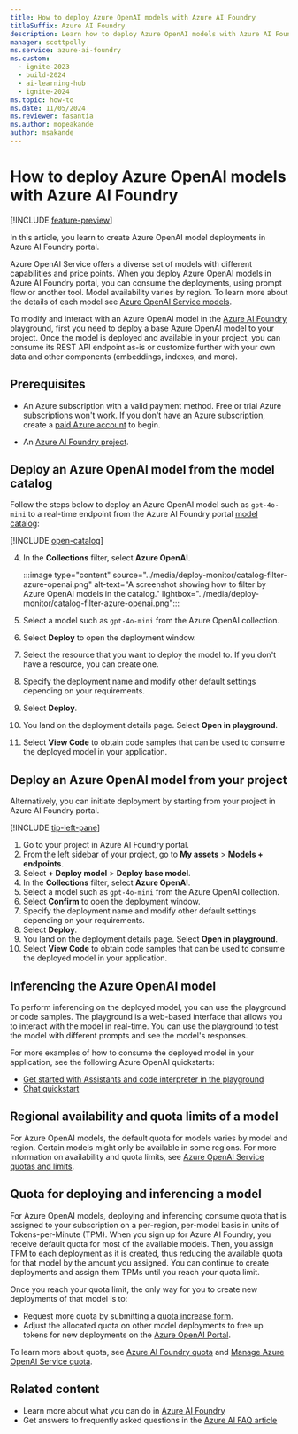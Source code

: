 ```yaml
---
title: How to deploy Azure OpenAI models with Azure AI Foundry
titleSuffix: Azure AI Foundry
description: Learn how to deploy Azure OpenAI models with Azure AI Foundry.
manager: scottpolly
ms.service: azure-ai-foundry
ms.custom:
  - ignite-2023
  - build-2024
  - ai-learning-hub
  - ignite-2024
ms.topic: how-to
ms.date: 11/05/2024
ms.reviewer: fasantia
ms.author: mopeakande
author: msakande
---
```


# How to deploy Azure OpenAI models with Azure AI Foundry

[!INCLUDE [feature-preview](../includes/feature-preview.md)]

In this article, you learn to create Azure OpenAI model deployments in Azure AI Foundry portal.

Azure OpenAI Service offers a diverse set of models with different capabilities and price points. When you deploy Azure OpenAI models in Azure AI Foundry portal, you can consume the deployments, using prompt flow or another tool. Model availability varies by region. To learn more about the details of each model see [Azure OpenAI Service models](../../ai-services/openai/concepts/models.md).

To modify and interact with an Azure OpenAI model in the [Azure AI Foundry](https://ai.azure.com) playground, first you need to deploy a base Azure OpenAI model to your project. Once the model is deployed and available in your project, you can consume its REST API endpoint as-is or customize further with your own data and other components (embeddings, indexes, and more).  

## Prerequisites

- An Azure subscription with a valid payment method. Free or trial Azure subscriptions won't work. If you don't have an Azure subscription, create a [paid Azure account](https://azure.microsoft.com/pricing/purchase-options/pay-as-you-go) to begin.

- An [Azure AI Foundry project](create-projects.md).

## Deploy an Azure OpenAI model from the model catalog

Follow the steps below to deploy an Azure OpenAI model such as `gpt-4o-mini` to a real-time endpoint from the Azure AI Foundry portal [model catalog](./model-catalog-overview.md):

[!INCLUDE [open-catalog](../includes/open-catalog.md)]

4. In the **Collections** filter, select **Azure OpenAI**.

    :::image type="content" source="../media/deploy-monitor/catalog-filter-azure-openai.png" alt-text="A screenshot showing how to filter by Azure OpenAI models in the catalog." lightbox="../media/deploy-monitor/catalog-filter-azure-openai.png":::

1. Select a model such as `gpt-4o-mini` from the Azure OpenAI collection.
1. Select **Deploy** to open the deployment window.
1. Select the resource that you want to deploy the model to. If you don't have a resource, you can create one.
1. Specify the deployment name and modify other default settings depending on your requirements.
1. Select **Deploy**.
1. You land on the deployment details page. Select **Open in playground**.
1. Select **View Code** to obtain code samples that can be used to consume the deployed model in your application.

## Deploy an Azure OpenAI model from your project

Alternatively, you can initiate deployment by starting from your project in Azure AI Foundry portal.

[!INCLUDE [tip-left-pane](../includes/tip-left-pane.md)]

1. Go to your project in Azure AI Foundry portal.
1. From the left sidebar of your project, go to **My assets** > **Models + endpoints**.
1. Select **+ Deploy model** > **Deploy base model**.
1. In the **Collections** filter, select **Azure OpenAI**.
1. Select a model such as `gpt-4o-mini` from the Azure OpenAI collection.
1. Select **Confirm** to open the deployment window.
1. Specify the deployment name and modify other default settings depending on your requirements.
1. Select **Deploy**.
1. You land on the deployment details page. Select **Open in playground**.
1. Select **View Code** to obtain code samples that can be used to consume the deployed model in your application.

## Inferencing the Azure OpenAI model

To perform inferencing on the deployed model, you can use the playground or code samples. The playground is a web-based interface that allows you to interact with the model in real-time. You can use the playground to test the model with different prompts and see the model's responses.

For more examples of how to consume the deployed model in your application, see the following Azure OpenAI quickstarts:

- [Get started with Assistants and code interpreter in the playground](../../ai-services/openai/assistants-quickstart.md?context=/azure/ai-studio/context/context)
- [Chat quickstart](../../ai-services/openai/chatgpt-quickstart.md)

## Regional availability and quota limits of a model

For Azure OpenAI models, the default quota for models varies by model and region. Certain models might only be available in some regions. For more information on availability and quota limits, see [Azure OpenAI Service quotas and limits](/azure/ai-services/openai/quotas-limits).

## Quota for deploying and inferencing a model

For Azure OpenAI models, deploying and inferencing consume quota that is assigned to your subscription on a per-region, per-model basis in units of Tokens-per-Minute (TPM). When you sign up for Azure AI Foundry, you receive default quota for most of the available models. Then, you assign TPM to each deployment as it is created, thus reducing the available quota for that model by the amount you assigned. You can continue to create deployments and assign them TPMs until you reach your quota limit.

Once you reach your quota limit, the only way for you to create new deployments of that model is to:

- Request more quota by submitting a [quota increase form](https://customervoice.microsoft.com/Pages/ResponsePage.aspx?id=v4j5cvGGr0GRqy180BHbR4xPXO648sJKt4GoXAed-0pURVJWRU4yRTMxRkszU0NXRFFTTEhaT1g1NyQlQCN0PWcu).
- Adjust the allocated quota on other model deployments to free up tokens for new deployments on the [Azure OpenAI Portal](https://oai.azure.com/portal).

To learn more about quota, see [Azure AI Foundry quota](./quota.md) and [Manage Azure OpenAI Service quota](../../ai-services/openai/how-to/quota.md?tabs=rest).

## Related content

- Learn more about what you can do in [Azure AI Foundry](../what-is-azure-ai-foundry.md)
- Get answers to frequently asked questions in the [Azure AI FAQ article](../faq.yml)
